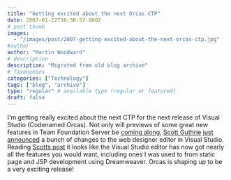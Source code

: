 ```yaml
---
title: "Getting excited about the next Orcas CTP"
date: 2007-01-22T16:56:57.000Z
# post thumb
images:
  - "/images/post/2007-getting-excited-about-the-next-orcas-ctp.jpg"
#author
author: "Martin Woodward"
# description
description: "Migrated from old blog archive"
# Taxonomies
categories: ["Technology"]
tags: ["blog", "archive"]
type: "regular" # available type (regular or featured)
draft: false
---
```


I'm getting really excited about the next CTP for the next release of Visual Studio (Codenamed Orcas).  Not only will previews of some great new features in Team Foundation Server be [coming along](http://blogs.msdn.com/bharry/archive/2007/01/11/january-visual-studio-orcas-ctp-available.aspx), [Scott Guthrie](http://weblogs.asp.net/scottgu/) [just announced](http://weblogs.asp.net/scottgu/archive/2007/01/22/visual-studio-orcas-web-designer-integrated-into-main.aspx) a bunch of changes to the web designer editor in Visual Studio.  Reading [Scotts post](http://weblogs.asp.net/scottgu/archive/2007/01/22/visual-studio-orcas-web-designer-integrated-into-main.aspx) it looks like the Visual Studio editor has now got nearly all the features you would want, including ones I was used to from static page and JSP development using Dreamweaver.  Orcas is shaping up to be a very exciting release!